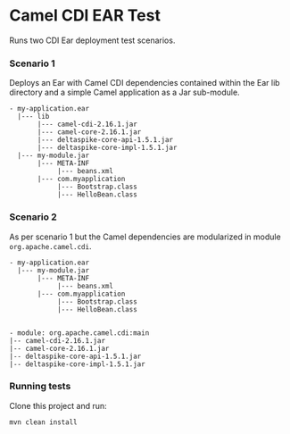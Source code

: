 # Camel CDI EAR Test

Runs two CDI Ear deployment test scenarios.

### Scenario 1

Deploys an Ear with Camel CDI dependencies contained within the Ear lib directory and a simple Camel application as a Jar sub-module.

```
- my-application.ear
  |--- lib
       |--- camel-cdi-2.16.1.jar
       |--- camel-core-2.16.1.jar
       |--- deltaspike-core-api-1.5.1.jar
       |--- deltaspike-core-impl-1.5.1.jar       
  |--- my-module.jar
       |--- META-INF
            |--- beans.xml
       |--- com.myapplication
            |--- Bootstrap.class
            |--- HelloBean.class
```

### Scenario 2

As per scenario 1 but the Camel dependencies are modularized in module `org.apache.camel.cdi`.

```
- my-application.ear
  |--- my-module.jar
       |--- META-INF
            |--- beans.xml
       |--- com.myapplication
            |--- Bootstrap.class
            |--- HelloBean.class
            

- module: org.apache.camel.cdi:main
|-- camel-cdi-2.16.1.jar
|-- camel-core-2.16.1.jar
|-- deltaspike-core-api-1.5.1.jar
|-- deltaspike-core-impl-1.5.1.jar
```
            
### Running tests

Clone this project and run:

```
mvn clean install
```

